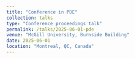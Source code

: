 ```yaml
---
title: "Conference in PDE"
collection: talks
type: "Conference proceedings talk"
permalink: /talks/2025-06-01-pde
venue: "McGill University, Burnside Building"
date: 2025-06-01
location: "Montreal, QC, Canada"
---
```


